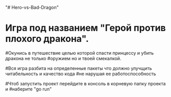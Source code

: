 "# Hero-vs-Bad-Dragon"

# Игра под названием "Герой против плохого дракона".
#Окунись в путешествие целью которой спасти принцессу и убить дракона не только
#оружием но и твоей смекалкой.


#Вся игра разбита на определенные пакеты что должно улучщить читабельность и качество кода 
#не нарушая ее работоспособность

#Чтоб запустить проект перейдите в консоль в корневую папку проекта и 
#наберите "go run" 
 
